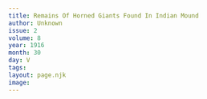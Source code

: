 ```yaml
---
title: Remains Of Horned Giants Found In Indian Mound
author: Unknown
issue: 2
volume: 8
year: 1916
month: 30
day: V
tags:
layout: page.njk
image:
---
```



